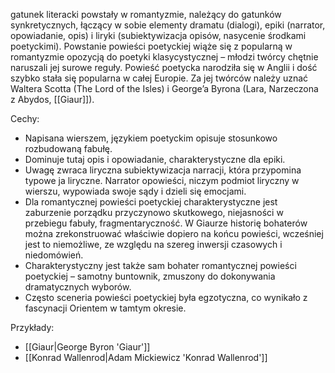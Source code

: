 gatunek literacki powstały w romantyzmie, należący do gatunków synkretycznych, łączący w sobie elementy dramatu (dialogi), epiki (narrator, opowiadanie, opis) i liryki (subiektywizacja opisów, nasycenie środkami poetyckimi). Powstanie powieści poetyckiej wiąże się z popularną w romantyzmie opozycją do poetyki klasycystycznej – młodzi twórcy chętnie naruszali jej surowe reguły. Powieść poetycka narodziła się w Anglii i dość szybko stała się popularna w całej Europie. Za jej twórców należy uznać Waltera Scotta (The Lord of the Isles) i George’a Byrona (Lara, Narzeczona z Abydos, [[Giaur]]). 

Cechy:
- Napisana wierszem, językiem poetyckim opisuje stosunkowo rozbudowaną fabułę. 
- Dominuje tutaj opis i opowiadanie, charakterystyczne dla epiki. 
- Uwagę zwraca liryczna subiektywizacja narracji, która przypomina typowe ja liryczne. Narrator opowieści, niczym podmiot liryczny w wierszu, wypowiada swoje sądy i dzieli się emocjami.
- Dla romantycznej powieści poetyckiej charakterystyczne jest zaburzenie porządku przyczynowo skutkowego, niejasności w przebiegu fabuły, fragmentaryczność. W Giaurze historię bohaterów można zrekonstruować właściwie dopiero na końcu powieści, wcześniej jest to niemożliwe, ze względu na szereg inwersji czasowych i niedomówień. 
- Charakterystyczny jest także sam bohater romantycznej powieści poetyckiej – samotny buntownik, zmuszony do dokonywania dramatycznych wyborów. 
- Często sceneria powieści poetyckiej była egzotyczna, co wynikało z fascynacji Orientem w tamtym okresie. 

Przykłady:
- [[Giaur|George Byron 'Giaur']]
- [[Konrad Wallenrod|Adam Mickiewicz 'Konrad Wallenrod']]